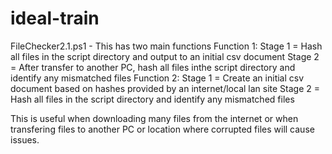 # ideal-train

FileChecker2.1.ps1 - This has two main functions
    Function 1:
        Stage 1 = Hash all files in the script directory and output to an initial csv document
        Stage 2 = After transfer to another PC, hash all files inthe script directory and identify any mismatched files
    Function 2:
        Stage 1 = Create an initial csv document based on hashes provided by an internet/local lan site
        Stage 2 = Hash all files in the script directory and identify any mismatched files

This is useful when downloading many files from the internet or when transfering files to another PC or location where corrupted files will cause issues.
